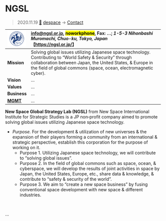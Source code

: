 # NGSL
> 2020.11.19 [🚀](../../index/index.md) [despace](../index.md) → [Contact](../contact.md)

|[![](../f/contact/n/ngsl_logo1_thumb.webp)](../f/contact/n/ngsl_logo1.webp)|<info@ngsl.or.jp>, <mark>noworkphone</mark>, Fax: …; *1-5-3 Nihonbashi Muromachi, Chuo-ku, Tokyo, Japan*<br> 【<https://ngsl.or.jp/>】|
|:--|:--|
|**Mission**|Solving global issues utilizing Japanese space technology. Contributing to “World Safety & Security” through collaboration between Japan, the United States, & Europe in the field of global commons (space, ocean, electromagnetic cyber).|
|**Vision**|…|
|**Values**|…|
|**Business**|…|
|**[MGMT](../mgmt.md)**|…|

**New Space Global Strategy Lab (NGSL)** from New Space International Institute for Strategic Studies is a JP non‑profit company aimed to promote solving global issues utilizing Japanese space technology.

   - *Purpose.* For the development & utilization of new universes & the expansion of their players forming a community from an international & strategic perspective, establish this corporation for the purpose of working on it.
      - Purpose 1. Utilizing Japanese space technology, we will contribute to “solving global issues”.
      - Purpose 2. In the field of global commons such as space, ocean, & cyberspace, we will develop the results of joint activities in space by Japan, the United States, Europe, etc., share data & knowledge, & contribute to “safety & security of the world”.
      - Purpose 3. We aim to “create a new space business” by fusing conventional space development with new space & different industries.

<p style="page-break-after:always"> </p>

…
